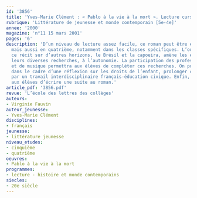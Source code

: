 ```yaml
---
id: '3856'
title: 'Yves-Marie Clément : « Pablo à la vie à la mort ». Lecture cursive'
rubrique: 'Littérature de jeunesse et monde contemporain [5e-4e]'
annee: '2000'
magazine: 'n°11 15 mars 2001'
pages: '6'
description: 'D’un niveau de lecture assez facile, ce roman peut être étudié en cinquième
  mais aussi en quatrième, notamment dans les classes spécifiques. L’ouverture de
  ce récit sur d’autres horizons, le Brésil et la capoeira, amène les élèves, à travers
  leurs diverses recherches, à l’autonomie. La participation des professeurs d’histoire-géographie
  et de musique permettra aux élèves de compléter ces recherches. On pourra aussi,
  dans le cadre d’une réflexion sur les droits de l’enfant, prolonger cette étude
  par un travail interdisciplinaire français-éducation civique. Enfin, on demandera
  aux élèves d’écrire une suite au roman.'
article_pdf: '3856.pdf'
revue: 'L’école des lettres des collèges'
auteurs:
- Virginie Fauvin
auteur_jeunesse:
- Yves-Marie Clément
disciplines:
- français
jeunesse:
- littérature jeunesse
niveau_etudes:
- cinquième
- quatrième
oeuvres:
- Pablo à la vie à la mort
programmes:
- lecture - histoire et monde contemporains
siecles:
- 20e siècle
---
```

